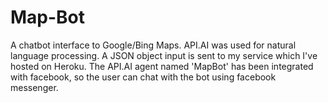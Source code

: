 # Map-Bot
A chatbot interface to Google/Bing Maps. API.AI was used for natural language processing. A JSON object input is sent to my service which I've hosted on Heroku. The API.AI agent named 'MapBot' has been integrated with facebook, so the user can chat with the bot using facebook messenger.
